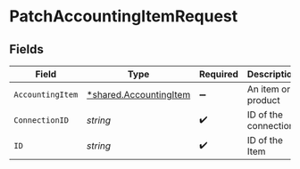 # PatchAccountingItemRequest


## Fields

| Field                                                                  | Type                                                                   | Required                                                               | Description                                                            |
| ---------------------------------------------------------------------- | ---------------------------------------------------------------------- | ---------------------------------------------------------------------- | ---------------------------------------------------------------------- |
| `AccountingItem`                                                       | [*shared.AccountingItem](../../../pkg/models/shared/accountingitem.md) | :heavy_minus_sign:                                                     | An item or product                                                     |
| `ConnectionID`                                                         | *string*                                                               | :heavy_check_mark:                                                     | ID of the connection                                                   |
| `ID`                                                                   | *string*                                                               | :heavy_check_mark:                                                     | ID of the Item                                                         |